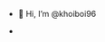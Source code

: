 - 👋 Hi, I’m @khoiboi96
  
- 

<!---
khoiboi96/khoiboi96 is a ✨ special ✨ repository because its `README.md` (this file) appears on your GitHub profile.
You can click the Preview link to take a look at your changes.
--->
